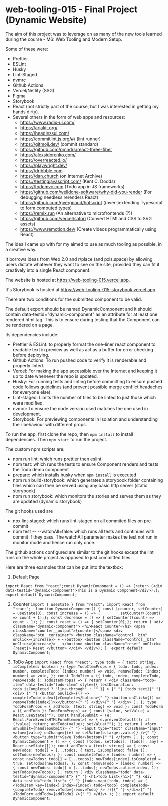 # web-tooling-015 - Final Project (Dynamic Website)

The aim of this project was to leverage on as many of the new tools learned during the course - M6: Web Tooling and Modern Setup.

Some of these were:

-   Prettier
-   ESLint
-   Husky
-   Lint-Staged
-   nvmrc
-   Github Actions
-   Vercel/Netlify (SSG)
-   Figma
-   Storybook
-   React (not strictly part of the course, but I was interested in getting my hands dirty).
-   Several others in the form of web apps and resources:
    -   https://www.radix-ui.com/
    -   https://ariakit.org/
    -   https://headlessui.com/
    -   https://commitlint.js.org/#/ (lint runner)
    -   https://gitmoji.dev/ (commit standard)
    -   https://github.com/pmndrs/react-three-fiber
    -   https://alexsidorenko.com/
    -   https://overreacted.io/
    -   https://playwright.dev/
    -   https://dribbble.com
    -   https://dan.church (on Internet Archive)
    -   https://testingjavascript.com/ (Kent C. Dodds)
    -   https://todomvc.com (Todo app in JS frameworks)
    -   https://github.com/welldone-software/why-did-you-render (For debugging needless rerenders React)
    -   https://github.com/gvergnaud/hotscript ((over-)extending Typescript to form computed types)
    -   https://remix.run (An alternative to microfrontends (?))
    -   https://github.com/vercel/satori (Convert HTMl and CSS to SVG assets)
    -   https://www.remotion.dev/ (Create videos programmatically using React)

The idea I came up with for my aimed to use as much tooling as possible, in a creative way.

It borrows ideas from Web 2.0 and r/place (and pxls.space) by allowing users dictate whatever they want to see on the site, provided they can fit it creatively into a single React component.

The website is hosted at https://web-tooling-015.vercel.app.

It's Storybook is hosted at https://web-tooling-015-storybook.vercel.app.

There are two conditions for the submitted component to be valid.

The default export should be named DynamicComponent and it should contain data-testid="dynamic-component" as an attribute for at least one rendered html tag. This is to ensure during testing that the Component can be rendered on a page.

Its dependencies include:

-   Prettier & ESLint: to properly format the one-liner react component to readable text in preview as well as act as a buffer for error checking before deploying.
-   Github Actions: To run pushed code to verify it is renderable and properly linted.
-   Vercel: For making the app accessible over the Internet and keeping it up to date whenever the repo is updated.
-   Husky: For running tests and linting before committing to ensure pushed code follows guidelines (and prevent possible merge conflict headaches for everyone else).
-   Lint-staged: Limits the number of files to be linted to just those which were modified.
-   nvmrc: To ensure the node version used matches the one used in development.
-   Storybook: For previewing components in Isolation and understanding their behaviour with different props.

To run the app, first clone the repo, then `npm install` to install dependencies. Then `npm start` to run the project.

The custom npm scripts are:

-   npm run lint: which runs prettier then eslint
-   npm test: which runs the tests to ensure Component renders and tests the Todo demo component
-   prepare: which installs husky when `npm install` is executed
-   npm run build-storybook: which generates a storybook folder containing files which can then be served using any basic http server (static storybook)
-   npm run storybook: which monitors the stories and serves them as they are updated (dynamic storybook)

The git hooks used are

-   npx lint-staged: which runs lint-staged on all commited files on pre-commit
-   npm test -- --watchAll=false: which runs all tests and continues with commit if they pass. The watchAll parameter makes the test not run in monitor mode and hence run only once.

The github actions configured are similar to the git hooks except the lint runs on the whole project as opposed to just committed files.

Here are three examples that can be put into the textbox:

1. Default Page

`import React from "react";const DynamicComponent = () => {return (<div data-testid="dynamic-component">This is a Dynamic Component</div>);}; export default DynamicComponent;`

2. Counter
   `import { useState } from "react"; import React from "react";  function DynamicComponent() { const [counter, setCounter] = useState(0); const increase = () => {         setCounter((count) => count + 1);}; const decrease = () => { setCounter((count) => count - 1); }; const reset = () => { setCounter(0);}; return ( <div className="dynamic-component"> <h1>React Counter</h1> <span className="counter__output">{counter}</span> <div className="btn__container"> <button className="control__btn" onClick={increase}> + </button> <button className="control__btn" onClick={decrease}> - </button> <button className="reset" onClick={reset}> Reset </button> </div> </div>); }  export default DynamicComponent;`

3. ToDo App
   `import React from "react"; type todo = { text: string, isCompleted: boolean }; type TodoItemProps = { todo: todo, index: number, completeTodo: (index: number) => void, removeTodo: (index: number) => void, }; const TodoItem = ({ todo, index, completeTodo, removeTodo }: TodoItemProps) => { return ( <div className="todo-item" data-testid="todo-item" style={{ textDecoration: todo.isCompleted ? "line-through" : "" }} > {" "} {todo.text}{" "} <div> {" "} <button onClick={() => completeTodo(index)}>Complete</button>{" "} <button onClick={() => removeTodo(index)}>x</button>{" "} </div>{" "} </div> ); }; type TodoFormProps = { addTodo: (text: string) => void }; const TodoForm = ({ addTodo }: TodoFormProps) => { const [value, setValue] = React.useState(""); const handleSubmit = (e: React.FormEvent<HTMLFormElement>) => { e.preventDefault(); if (!value) return; addTodo(value); setValue(""); }; return ( <form onSubmit={handleSubmit}> {" "} <input type="text" className="input" value={value} onChange={(e) => setValue(e.target.value)} />{" "} <button type="submit">Save Todo</button>{" "} </form> ); }; const DynamicComponent = () => { const [todos, setTodos]: [todo[], any] = React.useState([]); const addTodo = (text: string) => { const newTodos: todo[] = [...todos, { text, isCompleted: false }]; setTodos(newTodos); }; const completeTodo = (index: number) => { const newTodos: todo[] = [...todos]; newTodos[index].isCompleted = true; setTodos(newTodos); }; const removeTodo = (index: number) => { const newTodos: todo[] = [...todos]; newTodos.splice(index, 1); setTodos(newTodos); }; return ( <div className="todo" data-testid="dynamic-component"> {" "} <h1>Todo List</h1>{" "} <div data-testid="todo-list"> {" "} {todos.map((todo, index) => ( <TodoItem key={index} index={index} todo={todo} completeTodo={completeTodo} removeTodo={removeTodo} /> ))}{" "} </div>{" "} <TodoForm addTodo={addTodo} />{" "} </div> ); }; export default DynamicComponent;`
